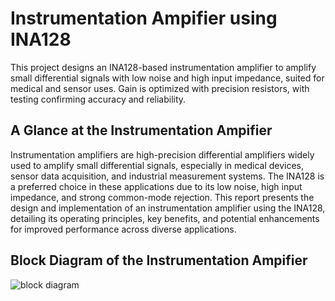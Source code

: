 # Instrumentation Ampifier using INA128

This project designs an INA128-based instrumentation amplifier to amplify small differential signals with low noise and high input impedance, suited for medical and sensor uses. Gain is optimized with precision resistors, with testing confirming accuracy and reliability.

## A Glance at the Instrumentation Ampifier

Instrumentation amplifiers are high-precision differential amplifiers widely used to amplify small differential signals, especially in medical devices, sensor data acquisition, and industrial measurement systems. The INA128 is a preferred choice in these applications due to its low noise, high input impedance, and strong common-mode rejection. This report presents the design and implementation of an instrumentation amplifier using the INA128, detailing its operating principles, key benefits, and potential enhancements for improved performance across diverse applications.

## Block Diagram of the Instrumentation Ampifier

![block diagram](https://github.com/user-attachments/assets/9852a175-4bf6-455f-8d56-fb33a53e75af)








